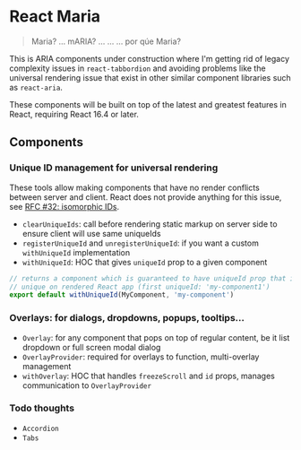 # React Maria
> Maria? &hellip; mARIA? &hellip; &hellip; &hellip; por qúe Maria?

This is ARIA components under construction where I'm getting rid of legacy complexity issues in `react-tabbordion` and
avoiding problems like the universal rendering issue that exist in other similar component libraries such as
`react-aria`.

These components will be built on top of the latest and greatest features in React, requiring React 16.4 or later.

## Components

### Unique ID management for universal rendering

These tools allow making components that have no render conflicts between server and client. React does not provide
anything for this issue, see [RFC #32: isomorphic IDs](https://github.com/reactjs/rfcs/pull/32).

- `clearUniqueIds`: call before rendering static markup on server side to ensure client will use same uniqueIds
- `registerUniqueId` and `unregisterUniqueId`: if you want a custom `withUniqueId` implementation
- `withUniqueId`: HOC that gives `uniqueId` prop to a given component

```js
// returns a component which is guaranteed to have uniqueId prop that is truly
// unique on rendered React app (first uniqueId: 'my-component1')
export default withUniqueId(MyComponent, 'my-component')
```

### Overlays: for dialogs, dropdowns, popups, tooltips...
- `Overlay`: for any component that pops on top of regular content, be it list dropdown or full screen modal dialog
- `OverlayProvider`: required for overlays to function, multi-overlay management
- `withOverlay`: HOC that handles `freezeScroll` and `id` props, manages communication to `OverlayProvider`

### Todo thoughts
- `Accordion`
- `Tabs`